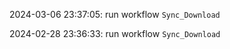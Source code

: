 2024-03-06 23:37:05: run workflow `Sync_Download` 

2024-02-28 23:36:33: run workflow `Sync_Download` 


